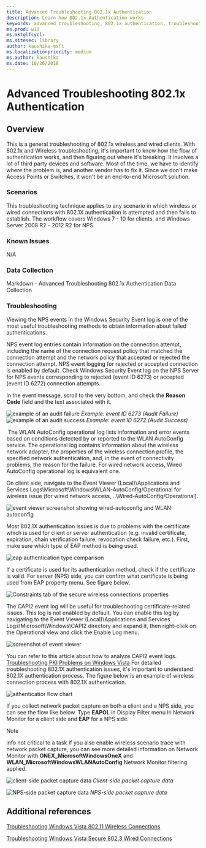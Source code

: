 ```yaml
---
title: Advanced Troubleshooting 802.1x Authentication
description: Learn how 802.1x Authentication works
keywords: advanced troubleshooting, 802.1x authentication, troubleshooting, authentication, Wi-Fi
ms.prod: w10
ms.mktglfcycl:
ms.sitesec: library
author: kaushika-msft
ms.localizationpriority: medium
ms.author: kaushika
ms.date: 10/26/2018
---
```

 
# Advanced Troubleshooting 802.1x Authentication
 
## Overview
This is a general troubleshooting of 802.1x wireless and wired clients. With 
802.1x and Wireless troubleshooting, it's important to know how the flow of authentication works, and then figuring out where it's breaking. It involves a lot of third party devices and software. Most of the time, we have to identify where the problem is, and another vendor has to fix it. Since we don't make Access Points or Switches, it won't be an end-to-end Microsoft solution.
 
### Scenarios
This troubleshooting technique applies to any scenario in which wireless or wired connections with 802.1X authentication is attempted and then fails to establish. The workflow covers Windows 7 - 10 for clients, and Windows Server 2008 R2 - 2012 R2 for NPS.
 
### Known Issues
N/A
 
### Data Collection
Markdown - Advanced Troubleshooting 802.1x Authentication Data Collection
 
### Troubleshooting
Viewing the NPS events in the Windows Security Event log is one of the most useful troubleshooting methods to obtain information about failed authentications.

NPS event log entries contain information on the connection attempt, including the name of the connection request policy that matched the connection attempt and the network policy that accepted or rejected the connection attempt. NPS event logging for rejected or accepted connection is enabled by default.
Check Windows Security Event log on the NPS Server for NPS events corresponding to rejected (event ID 6273) or accepted (event ID 6272) connection attempts.
 
In the event message, scroll to the very bottom, and check the **Reason Code** field and the text associated with it.
 
![example of an audit failure](images/auditfailure.png)
*Example: event ID 6273 (Audit Failure)*
‎
![example of an audit success](images/auditsuccess.png)
*Example: event ID 6272 (Audit Success)*

‎ 
The WLAN AutoConfig operational log lists information and error events based on conditions detected by or reported to the WLAN AutoConfig service. The operational log contains information about the wireless network adapter, the properties of the wireless connection profile, the specified network authentication, and, in the event of connectivity problems, the reason for the failure. For wired network access, Wired AutoConfig operational log is equivalent one.

On client side, navigate to the Event Viewer (Local)\Applications and Services Logs\Microsoft\Windows\WLAN-AutoConfig/Operational for wireless issue (for wired network access, ..\Wired-AutoConfig/Operational).

![event viewer screenshot showing wired-autoconfig and WLAN autoconfig](images/eventviewer.png)
 
Most 802.1X authentication issues is due to problems with the certificate which is used for client or server authentication (e.g. invalid certificate, expiration, chain verification failure, revocation check failure, etc.). 
First, make sure which type of EAP method is being used.
 
![eap authentication type comparison](images/comparisontable.png)

 
If a certificate is used for its authentication method, check if the certificate is valid. For server (NPS) side, you can confirm what certificate is being used from EAP property menu. See figure below.

![Constraints tab of the secure wireless connections properties](images/eappropertymenu.png)
 
The CAPI2 event log will be useful for troubleshooting certificate-related issues.
This log is not enabled by default. You can enable this log by navigating to the Event Viewer (Local)\Applications and Services Logs\Microsoft\Windows\CAPI2 directory and expand it, then right-click on the Operational view and click the Enable Log menu.

![screenshot of event viewer](images/eventviewer.png)
 
You can refer to this article about how to analyze CAPI2 event logs.
[Troubleshooting PKI Problems on Windows Vista](https://docs.microsoft.com/en-us/previous-versions/windows/it-pro/windows-vista/cc749296%28v=ws.10%29)
For detailed troubleshooting 802.1X authentication issues, it&#39;s important to understand 802.1X authentication process. The figure below is an example of wireless connection process with 802.1X authentication.

![aithenticatior flow chart](images/authenticator_flow_chart.png)
 
If you collect network packet capture on both a client and a NPS side, you can see the flow like below. Type **EAPOL** in Display Filter menu in Network Monitor for a client side and **EAP** for a NPS side.
 
> [!NOTE]
> info not critical to a task If you also enable wireless scenario trace with network packet capture, you can see more detailed information on Network Monitor with **ONEX\_MicrosoftWindowsOneX** and **WLAN\_MicrosoftWindowsWLANAutoConfig** Network Monitor filtering applied.
 

![client-side packet capture data](clientsidepacket_cap_data.png)
_Client-side packet capture data_

![NPS-side packet capture data](NPS_sidepacket_capture_data.png) 
_NPS-side packet capture data_
‎ 
## Additional references
[Troubleshooting Windows Vista 802.11 Wireless Connections](https://technet.microsoft.com/ja-jp/library/cc766215%28v=ws.10%29.aspx)

[Troubleshooting Windows Vista Secure 802.3 Wired Connections](https://technet.microsoft.com/de-de/library/cc749352%28v=ws.10%29.aspx)

